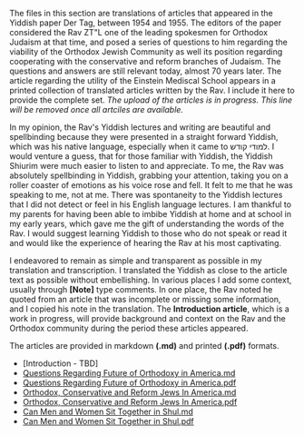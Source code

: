 The files in this section are translations of articles that appeared in the Yiddish paper Der Tag, between 1954 and 1955. The editors of the paper considered the Rav ZT"L one of the leading spokesmen for Orthodox Judaism at that time, and posed a series of questions to him regarding the viability of the Orthodox Jewish Community as well its position regarding cooperating with the conservative and reform branches of Judaism. The questions and answers are still relevant today, almost 70 years later. The article regarding the utility of the Einstein Mediscal School appears in a printed collection of translated articles written by the Rav. I include it here to provide the complete set. *The upload of the articles is in progress. This line will be removed once all artciles are available.*

In my opinion, the Rav's Yiddish lectures and writing are beautiful and spellbinding because they were presented in a straight forward Yiddish, which was his native language, especially when it came to למודי קודש. I would venture a guess, that for those familiar with Yiddish, the Yiddish Shiurim were much easier to listen to and appreciate. To me, the Rav was absolutely spellbinding in Yiddish, grabbing your attention, taking you on a roller coaster of emotions as his voice rose and fell. It felt to me that he was speaking to me, not at me. There was spontaneity to the Yiddish lectures that I did not detect or feel in his English language lectures. I am thankful to my parents for having been able to imbibe Yiddish at home and at school in my early years, which gave me the gift of understanding the words of the Rav. I would suggest learning Yiddish to those who do not speak or read it and would like the experience of hearing the Rav at his most captivating.

I endeavored to remain as simple and transparent as possible in my translation and transcription. I translated the Yiddish as close to the article text as possible without embellishing. In various places I add some context, usually through **[Note]** type comments. In one place, the Rav noted he quoted from an article that was incomplete or missing some information, and I copied his note in the translation. The **Introduction article**, which is a work in progress, will provide background and context on the Rav and the Orthodox community during the period these articles appeared. 

The articles are provided in markdown **(.md)** and printed **(.pdf)** formats.

* [Introduction - TBD]
* [Questions Regarding Future of Orthodoxy in America.md](https://github.com/RavSoloveichikTorah/Torah/blob/master/Articles%20On%20Orthodocy/Questions%20Regarding%20Orthodox%20Judaism%20in%20America.md)
* [Questions Regarding Future of Orthodoxy in America.pdf](https://github.com/RavSoloveichikTorah/Torah/blob/master/Orthodoxy/Questions%20Regarding%20Orthodox%20Judaism%20in%20America.pdf)
* [Orthodox, Conservative and Reform Jews In America.md](https://github.com/RavSoloveichikTorah/Torah/blob/master/Orthodoxy/OrthodoxConservativeJewsInAmerica.md)
* [Orthodox, Conservative and Reform Jews In America.pdf](https://github.com/RavSoloveichikTorah/Torah/blob/master/Orthodoxy/OrthodoxConservativeJewsInAmerica.pdf)
* [Can Men and Women Sit Together in Shul.md](https://github.com/RavSoloveichikTorah/Torah/blob/master/Orthodoxy/menAndWomenSittingTogether.md)
* [Can Men and Women Sit Together in Shul.pdf](https://github.com/RavSoloveichikTorah/Torah/blob/master/Orthodoxy/MixedSeating.pdf)
